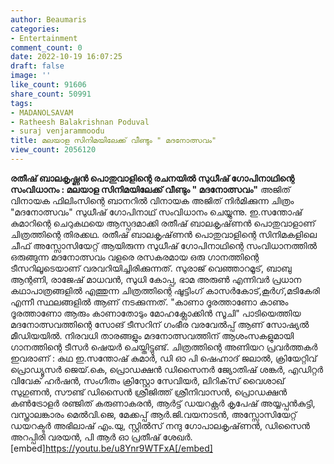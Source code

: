 ```yaml
---
author: Beaumaris
categories:
- Entertainment
comment_count: 0
date: 2022-10-19 16:07:25
draft: false
image: ''
like_count: 91606
share_count: 50991
tags:
- MADANOLSAVAM
- Ratheesh Balakrishnan Poduval
- suraj venjarammoodu
title: മലയാള സിനിമയിലേക്ക് വീണ്ടും " മദനോത്സവം"
view_count: 2056120
---
```


**രതീഷ് ബാലകൃഷ്ണൻ പൊതുവാളിന്റെ രചനയിൽ സുധീഷ് ഗോപിനാഥിന്റെ സംവിധാനം : മലയാള സിനിമയിലേക്ക് വീണ്ടും " മദനോത്സവം"** അജിത് വിനായക ഫിലിംസിന്റെ ബാനറിൽ വിനായക അജിത് നിർമിക്കുന്ന ചിത്രം "മദനോത്സവം" സുധീഷ് ഗോപിനാഥ് സംവിധാനം ചെയ്യുന്നു. ഇ.സന്തോഷ് കുമാറിന്റെ ചെറുകഥയെ ആസ്പദമാക്കി രതീഷ് ബാലകൃഷ്‌ണൻ പൊതുവാളാണ് ചിത്രത്തിന്റെ തിരക്കഥ. രതീഷ് ബാലകൃഷ്‌ണൻ പൊതുവാളിന്റെ സിനിമകളിലെ ചീഫ് അസ്സോസിയേറ്റ് ആയിരുന്ന സുധീഷ് ഗോപിനാഥിന്റെ സംവിധാനത്തിൽ ഒരുങ്ങുന്ന മദനോത്സവം വളരെ രസകരമായ ഒരു ഗാനത്തിന്റെ ടീസറിലൂടെയാണ് വരവറിയിച്ചിരിക്കുന്നത്. സുരാജ് വെഞ്ഞാറമൂട്, ബാബു ആന്റണി, രാജേഷ് മാധവൻ, സുധി കോപ്പ, ഭാമ അരുൺ എന്നിവർ പ്രധാന കഥാപാത്രങ്ങളിൽ എത്തുന്ന ചിത്രത്തിന്റെ ഷൂട്ടിംഗ് കാസർകോട്,കൂർഗ്,മടികേരി എന്നീ സ്ഥലങ്ങളിൽ ആണ് നടക്കുന്നത്. "കാണാ ദൂരത്താണോ കാണും ദൂരത്താണോ ആരും കാണാതോടും മോഹക്ലോക്കിൻ സൂചി" പാടിയെത്തിയ മദനോത്സവത്തിന്റെ സോങ് ടീസറിന് ഗംഭീര വരവേൽപ്പ് ആണ് സോഷ്യൽ മീഡിയയിൽ. നിരവധി താരങ്ങളും മദനോത്സവത്തിന് ആശംസകളുമായി ഗാനത്തിന്റെ ടീസർ ഷെയർ ചെയ്തിട്ടുണ്ട്. ചിത്രത്തിന്റെ അണിയറ പ്രവർത്തകർ ഇവരാണ് : കഥ ഇ.സന്തോഷ് കുമാർ, ഡി ഓ പി ഷെഹ്നാദ് ജലാൽ, ക്രിയേറ്റിവ് പ്രൊഡ്യൂസർ ജെയ്.കെ, പ്രൊഡക്ഷൻ ഡിസൈനർ ജ്യോതിഷ് ശങ്കർ, എഡിറ്റർ വിവേക് ഹർഷൻ, സംഗീതം ക്രിസ്റ്റോ സേവിയർ, ലിറിക്‌സ് വൈശാഖ് സുഗുണൻ, സൗണ്ട് ഡിസൈൻ ശ്രീജിത്ത് ശ്രീനിവാസൻ, പ്രൊഡക്ഷൻ കൺട്രോളർ രഞ്ജിത് കരുണാകരൻ, ആർട്ട് ഡയറക്റ്റർ കൃപേഷ് അയ്യപ്പൻകുട്ടി, വസ്ത്രാലങ്കാരം മെൽവി.ജെ, മേക്കപ്പ് ആർ.ജി.വയനാടൻ, അസ്സോസിയേറ്റ് ഡയറക്ടർ അഭിലാഷ് എം.യു, സ്റ്റിൽസ് നന്ദു ഗോപാലകൃഷ്‌ണൻ, ഡിസൈൻ അറപ്പിരി വരയൻ, പി ആർ ഓ പ്രതീഷ് ശേഖർ. [embed]https://youtu.be/u8Ynr9WTFxA[/embed]